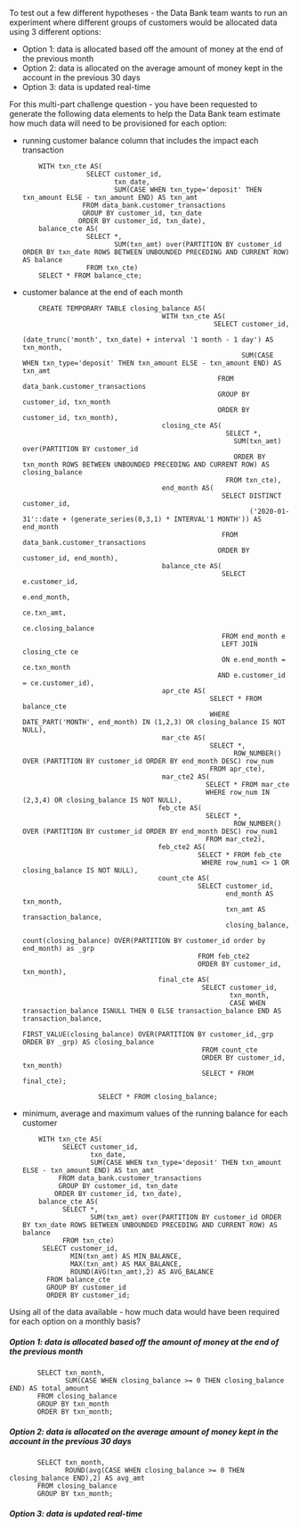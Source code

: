 To test out a few different hypotheses - the Data Bank team wants to run an experiment where different groups of customers would be allocated data using 3 different options:

- Option 1: data is allocated based off the amount of money at the end of the previous month
- Option 2: data is allocated on the average amount of money kept in the account in the previous 30 days
- Option 3: data is updated real-time

For this multi-part challenge question - you have been requested to generate the following data elements to help the Data Bank team estimate how much data will need to be provisioned for each option:

- running customer balance column that includes the impact each transaction

          WITH txn_cte AS(
                      SELECT customer_id,
                             txn_date,
                             SUM(CASE WHEN txn_type='deposit' THEN txn_amount ELSE - txn_amount END) AS txn_amt 
                     FROM data_bank.customer_transactions
                     GROUP BY customer_id, txn_date
                    ORDER BY customer_id, txn_date),
          balance_cte AS(
                      SELECT *,
	                         SUM(txn_amt) over(PARTITION BY customer_id ORDER BY txn_date ROWS BETWEEN UNBOUNDED PRECEDING AND CURRENT ROW) AS balance
                      FROM txn_cte)
          SELECT * FROM balance_cte;

- customer balance at the end of each month

          CREATE TEMPORARY TABLE closing_balance AS(
                                         WITH txn_cte AS(
                                                      SELECT customer_id,
                                                             (date_trunc('month', txn_date) + interval '1 month - 1 day') AS txn_month,
                                                             SUM(CASE WHEN txn_type='deposit' THEN txn_amount ELSE - txn_amount END) AS txn_amt 
                                                       FROM data_bank.customer_transactions
                                                       GROUP BY customer_id, txn_month
                                                       ORDER BY customer_id, txn_month),
                                         closing_cte AS(
                                                         SELECT *,
	                                                       SUM(txn_amt) over(PARTITION BY customer_id
	                                                       ORDER BY txn_month ROWS BETWEEN UNBOUNDED PRECEDING AND CURRENT ROW) AS closing_balance
                                                         FROM txn_cte),
                                         end_month AS(
                                                        SELECT DISTINCT customer_id,
                                                               ('2020-01-31'::date + (generate_series(0,3,1) * INTERVAL'1 MONTH')) AS end_month
                                                        FROM data_bank.customer_transactions
                                                       ORDER BY customer_id, end_month),
                                         balance_cte AS(
                                                        SELECT e.customer_id,
                                                               e.end_month,
                                                               ce.txn_amt,
                                                               ce.closing_balance
                                                        FROM end_month e
                                                        LEFT JOIN closing_cte ce
                                                        ON e.end_month = ce.txn_month
                                                       AND e.customer_id = ce.customer_id),
                                         apr_cte AS(                 
                                                     SELECT * FROM balance_cte
                                                     WHERE DATE_PART('MONTH', end_month) IN (1,2,3) OR closing_balance IS NOT NULL),
                                         mar_cte AS(
                                                     SELECT *,
                                                           ROW_NUMBER() OVER (PARTITION BY customer_id ORDER BY end_month DESC) row_num
                                                     FROM apr_cte),
                                         mar_cte2 AS(
                                                    SELECT * FROM mar_cte
                                                    WHERE row_num IN (2,3,4) OR closing_balance IS NOT NULL),
                                        feb_cte AS(
                                                    SELECT *,
                                                           ROW_NUMBER() OVER (PARTITION BY customer_id ORDER BY end_month DESC) row_num1
                                                    FROM mar_cte2),
                                        feb_cte2 AS(
                                                  SELECT * FROM feb_cte
                                                   WHERE row_num1 <> 1 OR closing_balance IS NOT NULL),
                                        count_cte AS(
                                                  SELECT customer_id,
                                                         end_month AS txn_month,
                                                         txn_amt AS transaction_balance,
                                                         closing_balance,
                                                         count(closing_balance) OVER(PARTITION BY customer_id order by end_month) as _grp
                                                  FROM feb_cte2
                                                  ORDER BY customer_id, txn_month),
                                        final_cte AS(
                                                   SELECT customer_id,
                                                          txn_month,
                                                          CASE WHEN transaction_balance ISNULL THEN 0 ELSE transaction_balance END AS transaction_balance,
                                                          FIRST_VALUE(closing_balance) OVER(PARTITION BY customer_id,_grp ORDER BY _grp) AS closing_balance
                                                   FROM count_cte
                                                   ORDER BY customer_id, txn_month)
                                                   SELECT * FROM final_cte);
						   
				         SELECT * FROM closing_balance;

   
- minimum, average and maximum values of the running balance for each customer

          WITH txn_cte AS(
                SELECT customer_id,
                       txn_date,
                       SUM(CASE WHEN txn_type='deposit' THEN txn_amount ELSE - txn_amount END) AS txn_amt 
               FROM data_bank.customer_transactions
               GROUP BY customer_id, txn_date
              ORDER BY customer_id, txn_date),
          balance_cte AS(
                SELECT *,
                       SUM(txn_amt) over(PARTITION BY customer_id ORDER BY txn_date ROWS BETWEEN UNBOUNDED PRECEDING AND CURRENT ROW) AS balance
                FROM txn_cte)
           SELECT customer_id,
                  MIN(txn_amt) AS MIN_BALANCE,
                  MAX(txn_amt) AS MAX_BALANCE,
                  ROUND(AVG(txn_amt),2) AS AVG_BALANCE
            FROM balance_cte
            GROUP BY customer_id
            ORDER BY customer_id;

Using all of the data available - how much data would have been required for each option on a monthly basis?

##### Option 1: data is allocated based off the amount of money at the end of the previous month

           SELECT txn_month,
                  SUM(CASE WHEN closing_balance >= 0 THEN closing_balance END) AS total_amount
           FROM closing_balance
           GROUP BY txn_month
           ORDER BY txn_month;

##### Option 2: data is allocated on the average amount of money kept in the account in the previous 30 days

           SELECT txn_month,
                  ROUND(avg(CASE WHEN closing_balance >= 0 THEN closing_balance END),2) AS avg_amt 
           FROM closing_balance
           GROUP BY txn_month;
     
         
##### Option 3: data is updated real-time



